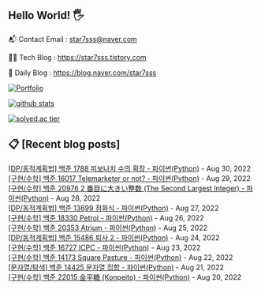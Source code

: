 ## Hello World! 🖐

📬 Contact Email : star7sss@naver.com

👨‍💻 Tech Blog : https://star7sss.tistory.com

🤪 Daily Blog : https://blog.naver.com/star7sss

[![Portfolio](https://img.shields.io/badge/Portfolio-%23000000.svg?style=for-the-badge&logo=firefox&logoColor=#FF7139)](https://fern-way-13f.notion.site/Jang-Thang-3b7b327981a2456c8ee5952eadb848b9)

[![github stats](https://github-readme-stats.vercel.app/api?username=jangThang&show_icons=true&hide_border=False)](https://star7sss.tistory.com)

[![solved.ac tier](http://mazassumnida.wtf/api/v2/generate_badge?boj=star7sss)](https://solved.ac/star7sss)

## 📋 [Recent blog posts]
[[DP/동적계획법] 백준 1788 피보나치 수의 확장 - 파이썬(Python)](https://star7sss.tistory.com/554) - Aug 30, 2022<br>
[[구현/수학] 백준 16017 Telemarketer or not? - 파이썬(Python)](https://star7sss.tistory.com/486) - Aug 29, 2022<br>
[[구현/수학] 백준 20976 2 番目に大きい整数 (The Second Largest Integer) - 파이썬(Python)](https://star7sss.tistory.com/482) - Aug 28, 2022<br>
[[DP/동적계획법] 백준 13699 점화식 - 파이썬(Python)](https://star7sss.tistory.com/552) - Aug 27, 2022<br>
[[구현/수학] 백준 18330 Petrol - 파이썬(Python)](https://star7sss.tistory.com/480) - Aug 26, 2022<br>
[[구현/수학] 백준 20353 Atrium - 파이썬(Python)](https://star7sss.tistory.com/479) - Aug 25, 2022<br>
[[DP/동적계획법] 백준 15486 퇴사 2 - 파이썬(Python)](https://star7sss.tistory.com/550) - Aug 24, 2022<br>
[[구현/수학] 백준 16727 ICPC - 파이썬(Python)](https://star7sss.tistory.com/478) - Aug 23, 2022<br>
[[구현/수학] 백준 14173 Square Pasture - 파이썬(Python)](https://star7sss.tistory.com/477) - Aug 22, 2022<br>
[[문자열/탐색] 백준 14425 문자열 집합 - 파이썬(Python)](https://star7sss.tistory.com/546) - Aug 21, 2022<br>
[[구현/수학] 백준 22015 金平糖 (Konpeito) - 파이썬(Python)](https://star7sss.tistory.com/476) - Aug 20, 2022<br>
